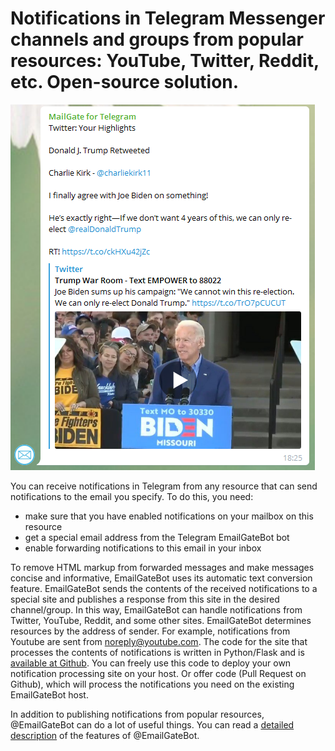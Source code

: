 # Notifications in Telegram Messenger channels and groups from popular resources: YouTube, Twitter, Reddit, etc. Open-source solution.

![Twitter notification](img/twitter.PNG)

You can receive notifications in Telegram from any resource that can send notifications to the email you specify. To do this, you need:

- make sure that you have enabled notifications on your mailbox on this resource
- get a special email address from the Telegram EmailGateBot bot
- enable forwarding notifications to this email in your inbox

To remove HTML markup from forwarded messages and make messages concise and informative, EmailGateBot uses its automatic text conversion feature. EmailGateBot sends the contents of the received notifications to a special site and publishes a response from this site in the desired channel/group.
In this way, EmailGateBot can handle notifications from Twitter, YouTube, Reddit, and some other sites. EmailGateBot determines resources by the address of sender. For example, notifications from Youtube are sent from noreply@youtube.com.
The code for the site that processes the contents of notifications is written in Python/Flask and is [available at Github](https://github.com/vb64/telegram.email.notify).
You can freely use this code to deploy your own notification processing site on your host. Or offer code (Pull Request on Github), which will process the notifications you need on the existing EmailGateBot host.

In addition to publishing notifications from popular resources, @EmailGateBot can do a lot of useful things. You can read a [detailed description](https://medium.com/@vvb64/deferred-messaging-and-polls-in-telegram-channels-and-groups-dabe0dac7b5f) of the features of @EmailGateBot.
